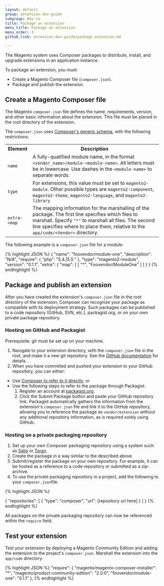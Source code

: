 ```yaml
---
layout: default
group: extension-dev-guide
subgroup: How to
title: Package an extension
menu_title: Package an extension
menu_order: 3
github_link: extension-dev-guide/package_extension.md

---
```


The Magento system uses Composer packages to distribute, install, and upgrade extensions in an application instance.

To package an extension, you must:

* Create a Magento Composer file (`composer.json`).
* Package and publish the extension. 



<h2 id="composer">Create a Magento Composer file</h2>

The Magento `composer.json` file defines the name, requirements, version, and other basic information about the extension. This file must be placed in the root directory of the extension.

The `composer.json` uses [Composer's generic schema](https://getcomposer.org/doc/04-schema.md), with the following restrictions:

<table>
<tbody>
<tr>
<th>Element</th>
<th>Description</th>
</tr>
<tr>
<td><code>name</code></td>
<td>A fully-qualified module name, in the format <code>&lt;vendor_name&gt;/module-&lt;module-name&gt;</code>. All letters must be in lowercase. Use dashes in the <code>&lt;module-name&gt;</code> to separate words.</td>
</tr>
<tr>
<td><code>type</code> </td>
<td>For extensions, this value must be set to <code>magento2-module</code>. Other possible types are <code>magento2-component</code>, <code>magento2-theme</code>, <code>magento2-language</code>, and <code>magento2-library</code></td>
</tr>
<tr>
<td><code>extra-&gt;map</code>  </td>
<td>The mapping information for the marshalling of the package. The first line specifies which files to marshall. Specify <code>"*"</code> to marshall all files. The second line specifies where to place them, relative to the <code>app/code/&lt;Vendor&gt;</code> directory. </td>
</tr>

</tbody>
</table>


The following example is a `composer.json` file for a module:

{% highlight JSON %}
{
    "name": "foovendor/module-one",
    "description": "N/A",
    "require": {
        "php": "5.4.*|5.5.*"
    },
    "type": "magento2-module",
    "version": "0.1.1",
    "extra": {
        "map": [
            [
                "*",
                "Foovendor/ModuleOne"
            ]
        ]
    }
}
{% endhighlight %}


<h2 id="packaging">Package and publish an extension</h2>

After you have created the extension's `composer.json` file in the root directory of the extension, Composer can recognize your package as compatible with its deployment strategy. Such packages can be published to a code repository (GitHub, SVN, etc.), packagist.org, or on your own private package repository.

<h3 id="hosting">Hosting on GitHub and Packagist</h3>
Prerequisite: git must be set up on your machine.

1. Navigate to your extension directory, with the `composer.json` file in the root, and make it a new git repository. See the [GitHub documentation](https://help.github.com/articles/adding-an-existing-project-to-github-using-the-command-line/) for details. 
2. When you have committed and pushed your extension to your GitHub repository, you can either:
  * Use [Composer to refer to it directly](https://getcomposer.org/doc/05-repositories.md#vcs), or 
  * Use the following steps to refer to the package through Packagist.
    1. Register an account at [packagist.org](https://packagist.org/).
    2. Click the Submit Package button and paste your GitHub repository link. Packagist automatically gathers the information from the extension's `composer.json` file and link it to the GitHub repository, allowing you to reference the package as `vendor/extension` without any additional repository information, as is required solely using GitHub.

<h3 id="private_repos">Hosting on a private packaging repository</h3>

1. Set up your own Composer packaging repository using a system such as [Satis](https://getcomposer.org/doc/articles/handling-private-packages-with-satis.md) or [Toran](https://toranproxy.com/).
2. Create the package in a way similar to the described above.
3. Submit/register the package on your own repository. For example, it can be hosted as a reference to a code repository or submitted as a zip-archive.
4. To use the private packaging repository in a project, add the following to your `composer.json`file:

{% highlight JSON %}

{
    "repositories": [
        {
            "type": "composer",
            "url": [repository url here]
        }
    ]
}
{% endhighlight %}

All packages on the private packaging repository can now be referenced within the `require` field.

<h2 id="test">Test your extension</h2>
Test your extension by deploying a Magento Community Edition and adding the extension to the project's <code>composer.json</code>. Marshall the extension into the <code>app/code</code> directory.

{% highlight JSON %}
"require": {
    "magento/magento-composer-installer": "*",
    "magento/product-community-edition": "2.0.0",
    "foovendor/module-one": "0.1.1"
},
{% endhighlight %}